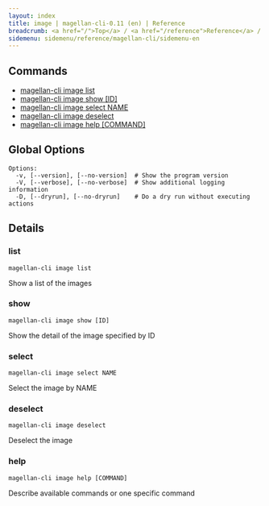 ```yaml
---
layout: index
title: image | magellan-cli-0.11 (en) | Reference
breadcrumb: <a href="/">Top</a> / <a href="/reference">Reference</a> / <a href="/reference/magellan-cli/en">magellan-cli-0.11</a> / image <a href="/reference/ja/resources/image.html">ja</a> en
sidemenu: sidemenu/reference/magellan-cli/sidemenu-en
---
```


## Commands

- [magellan-cli image list](#list)
- [magellan-cli image show [ID]](#show)
- [magellan-cli image select NAME](#select)
- [magellan-cli image deselect](#deselect)
- [magellan-cli image help [COMMAND]](#help)

## Global Options

```text
Options:
  -v, [--version], [--no-version]  # Show the program version
  -V, [--verbose], [--no-verbose]  # Show additional logging information
  -D, [--dryrun], [--no-dryrun]    # Do a dry run without executing actions

```


## Details
### <a name="list"></a>list

```text
magellan-cli image list
```

Show a list of the images

### <a name="show"></a>show

```text
magellan-cli image show [ID]
```

Show the detail of the image specified by ID

### <a name="select"></a>select

```text
magellan-cli image select NAME
```

Select the image by NAME

### <a name="deselect"></a>deselect

```text
magellan-cli image deselect
```

Deselect the image

### <a name="help"></a>help

```text
magellan-cli image help [COMMAND]
```

Describe available commands or one specific command

